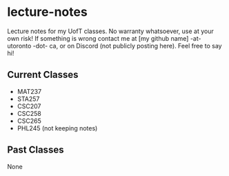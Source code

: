 # lecture-notes

Lecture notes for my UofT classes. No warranty whatsoever, use at your own risk! If something is wrong contact me at [my github name] -at- utoronto -dot- ca, or on Discord (not publicly posting here). Feel free to say hi!

## Current Classes
- MAT237
- STA257
- CSC207
- CSC258
- CSC265
- PHL245 (not keeping notes)

## Past Classes
None
